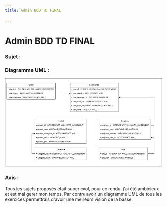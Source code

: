 ```yaml
---
title: Admin BDD TD FINAL

---
```


# Admin BDD TD FINAL

### Sujet : 



### Diagramme UML : 

![diagramme_uml](./img/Diagramme_uml_adminBDD.png)

### Avis : 

Tous les sujets proposés était super cool, pour ce rendu, j'ai été ambicieux et est mal gerer mon temps. Par contre avoir un diagramme UML de tous les exercices permettrais d'avoir une meilleurs vision de la basse.
